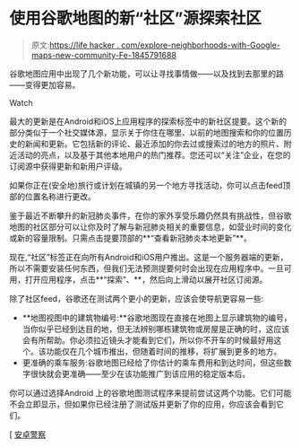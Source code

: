 # 使用谷歌地图的新“社区”源探索社区

> 原文:[https://life hacker . com/explore-neighborhoods-with-Google-maps-new-community-Fe-1845791688](https://lifehacker.com/explore-neighborhoods-with-google-maps-new-community-fe-1845791688)

谷歌地图应用中出现了几个新功能，可以让寻找事情做——以及找到去那里的路——变得更加容易。

Watch

最大的更新是在Android和iOS上应用程序的探索标签中的新社区提要。这个新的部分类似于一个社交媒体源，显示关于你住在哪里、以前的地图搜索和你的位置历史的新闻和更新。它包括新的评论、最近添加的你去过或搜索过的地方的照片、附近活动的亮点，以及基于其他本地用户的热门推荐。您还可以“关注”企业，在您的订阅源中获得更新和新用户评级。

如果你正在(安全地)旅行或计划在城镇的另一个地方寻找活动，你可以点击feed顶部的位置名称进行更改。

鉴于最近不断攀升的新冠肺炎事件，在你的家外享受乐趣仍然具有挑战性，但谷歌地图的社区部分可以让你及时了解与新冠肺炎相关的重要信息，如营业时间的变化或新的容量限制。只需点击提要顶部的**“查看新冠肺炎本地更新”**。

现在,“社区”标签正在向所有Android和iOS用户推出。这是一个服务器端的更新，所以不需要安装任何东西，但我们无法预测提要何时会出现在应用程序中。一旦可用，打开应用程序，点击**“探索”、**，然后向上滑动以展开社区订阅源。

除了社区feed，谷歌还在测试两个更小的更新，应该会使导航更容易一些:

*   **地图视图中的建筑物编号:**谷歌地图现在直接在地图上显示建筑物的编号，当你似乎已经到达目的地，但无法辨别哪栋建筑物或房屋是正确的时，这应该会有所帮助。你必须拉近镜头才能看到它们，所以你不开车的时候最好用这个。该功能仅在几个城市推出，但随着时间的推移，将扩展到更多的地方。
*   更准确的乘车服务:谷歌地图已经给了你估计的乘车费用和到达时间，但这些数字很快就会更准确——至少在该功能推广到该应用的稳定版本后。

你可以通过选择Android 上的谷歌地图测试程序来提前尝试这两个功能。它们可能不会立即显示，但如果你已经注册了测试版并更新了你的应用，你应该会看到它们。

[ [安卓警察](https://www.androidpolice.com/2020/12/02/google-maps-is-getting-better-ride-share-integration-crosswalk-markers-and-building-numbers/)